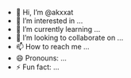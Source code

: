 - 👋 Hi, I’m @akxxat
- 👀 I’m interested in ...
- 🌱 I’m currently learning ...
- 💞️ I’m looking to collaborate on ...
- 📫 How to reach me ...
- 😄 Pronouns: ...
- ⚡ Fun fact: ...

<!---
akxxat/akxxat is a ✨ special ✨ repository because its `README.md` (this file) appears on your GitHub profile.
You can click the Preview link to take a look at your changes.
--->
